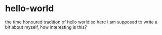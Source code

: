 # hello-world
the time honoured tradition of hello world
so here I am supposed to write a bit about myself, how interesting is this?

